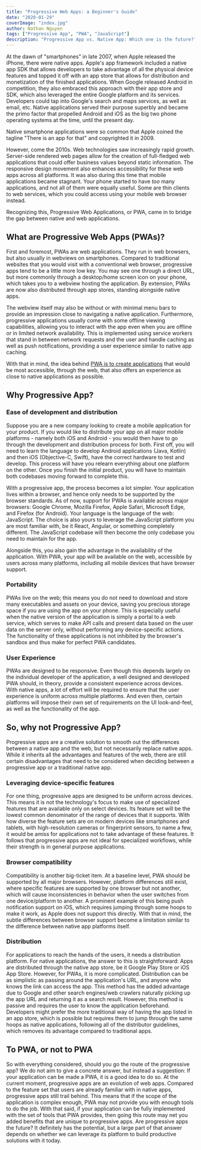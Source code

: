 ```yaml
---
title: "Progressive Web Apps: a Beginner's Guide"
date: "2020-01-29"
coverImage: "index.jpg"
author: Nathan Nguyen
tags: ["Progressive App", "PWA", "JavaScript"]
description: "Progressive App vs. Native App: Which one is the future?"
---
```


At the dawn of "smartphones" in late 2007, when Apple released the iPhone, there were native apps. Apple's app framework included a native app SDK that allows developers to take advantage of all the physical device features and topped it off with an app store that allows for distribution and monetization of the finished applications. When Google released Android in competition, they also embraced this approach with their app store and SDK, which also leveraged the entire Google platform and its services. Developers could tap into Google's search and maps services, as well as email, etc. Native applications served their purpose superbly and became the primo factor that propelled Android and iOS as the big two phone operating systems at the time, until the present day.

Native smartphone applications were so common that Apple coined the tagline "There is an app for that" and copyrighted it in 2009. 

However, come the 2010s. Web technologies saw increasingly rapid growth. Server-side rendered web pages allow for the creation of full-fledged web applications that could offer business values beyond static information. The responsive design movement also enhances accessibility for these web apps across all platforms. It was also during this time that mobile applications became stagnant. Your phone started to have _too_ many applications, and not all of them were equally useful. Some are thin clients to web services, which you could access using your mobile web browser instead. 

Recognizing this, Progressive Web Applications, or PWA, came in to bridge the gap between native and web applications.

## What are Progressive Web Apps (PWAs)?

First and foremost, PWAs are web applications. They run in web browsers, but also usually in webviews on smartphones. Compared to traditional websites that you would visit with a conventional web browser, progressive apps tend to be a little more low key. You may see one through a direct URL, but more commonly through a desktop/home screen icon on your phone, which takes you to a webview hosting the application. By extension, PWAs are now also distributed through app stores, standing alongside native apps.

The webview itself may also be without or with minimal menu bars to provide an impression close to navigating a native application. Furthermore, progressive applications usually come with some offline viewing capabilities, allowing you to interact with the app even when you are offline or in limited network availability. This is implemented using service workers that stand in between network requests and the user and handle caching as well as push notifications, providing a user experience similar to native app caching.

With that in mind, the idea behind [PWA is to create applications](/build-pwa-using-vanilla-javascript/) that would be most accessible, through the web, that also offers an experience as close to native applications as possible.

## Why Progressive App?

### Ease of development and distribution

Suppose you are a new company looking to create a mobile application for your product. If you would like to distribute your app on all major mobile platforms - namely both iOS and Android - you would then have to go through the development and distribution process for both. First off, you will need to learn the language to develop Android applications (Java, Kotlin) and then iOS (Objective-C, Swift), have the correct hardware to test and develop. This process will have you relearn everything about one platform on the other. Once you finish the initial product, you will have to maintain both codebases moving forward to complete this.

With a progressive app, the process becomes a lot simpler. Your application lives within a browser, and hence only needs to be supported by the browser standards. As of now, support for PWAs is available across major browsers: Google Chrome, Mozilla Firefox, Apple Safari, Microsoft Edge, and Firefox (for Android). Your language is the language of the web: JavaScript. The choice is also yours to leverage the JavaScript platform you are most familiar with, be it React, Angular, or something completely different. The JavaScript codebase will then become the only codebase you need to maintain for the app.

Alongside this, you also gain the advantage in the availability of the application. With PWA, your app will be available on the web, accessible by users across many platforms, including all mobile devices that have browser support.

### Portability

PWAs live on the web; this means you do not need to download and store many executables and assets on your device, saving you precious storage space if you are using the app on your phone. This is especially useful when the native version of the application is simply a portal to a web service, which serves to make API calls and present data based on the user data on the server only, without performing any device-specific actions. The functionality of these applications is not inhibited by the browser's sandbox and thus make for perfect PWA candidates.

### User Experience

PWAs are designed to be responsive. Even though this depends largely on the individual developer of the application, a well designed and developed PWA should, in theory, provide a consistent experience across devices. With native apps, a lot of effort will be required to ensure that the user experience is uniform across multiple platforms. And even then, certain platforms will impose their own set of requirements on the UI look-and-feel, as well as the functionality of the app.

## So, why not Progressive App?

Progressive apps are a creative solution to smooth out the differences between a native app and the web, but not necessarily replace native apps. While it inherits all the advantages and features of the web, there are still certain disadvantages that need to be considered when deciding between a progressive app or a traditional native app.

### Leveraging device-specific features

For one thing, progressive apps are designed to be uniform across devices. This means it is not the technology's focus to make use of specialized features that are available only on select devices. Its feature set will be the lowest common denominator of the range of devices that it supports. With how diverse the feature sets are on modern devices like smartphones and tablets, with high-resolution cameras or fingerprint sensors, to name a few, it would be amiss for applications not to take advantage of these features. It follows that progressive apps are not ideal for specialized workflows, while their strength is in general purpose applications.

### Browser compatibility

Compatibility is another big-ticket item. At a baseline level, PWA should be supported by all major browsers. However, platform differences still exist, where specific features are supported by one browser but not another, which will cause inconsistencies in behavior when the user switches from one device/platform to another. A prominent example of this being push notification support on iOS, which requires jumping through some hoops to make it work, as Apple does not support this directly. With that in mind, the subtle differences between browser support become a limitation similar to the difference between native app platforms itself.

### Distribution

For applications to reach the hands of the users, it needs a distribution platform. For native applications, the answer to this is straightforward: Apps are distributed through the native app store, be it Google Play Store or iOS App Store. However, for PWAs, it is more complicated. Distribution can be as simplistic as passing around the application's URL, and anyone who knows the link can access the app. This method has the added advantage due to Google and other search engines/web crawlers naturally picking up the app URL and returning it as a search result. However, this method is passive and requires the user to know the application beforehand. Developers might prefer the more traditional way of having the app listed in an app store, which is possible but requires them to jump through the same hoops as native applications, following all of the distributor guidelines, which removes its advantage compared to traditional apps.

## To PWA, or not to PWA

So with everything considered, should you go the route of the progressive app? We do not aim to give a concrete answer, but instead a suggestion: If your application can be made a PWA, it is a good idea to do so. At the current moment, progressive apps are an evolution of web apps. Compared to the feature set that users are already familiar with in native apps, progressive apps still trail behind. This means that if the scope of the application is complex enough, PWA may not provide you with enough tools to do the job. With that said, if your application can be fully implemented with the set of tools that PWA provides, then going this route may net you added benefits that are unique to progressive apps. Are progressive apps the future? It definitely has the potential, but a large part of that answer depends on whether we can leverage its platform to build productive solutions with it today.
